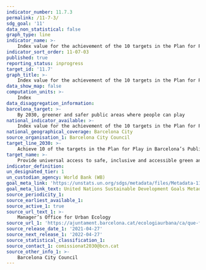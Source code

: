 ```yaml
---
indicator_number: 11.7.3
permalink: /11-7-3/
sdg_goal: '11'
data_non_statistical: false
graph_type: line
indicator_name: >-
    Index value for the achievement of the 10 targets in the Plan for Play in Barcelona’s Public Spaces 2019-2030 
indicator_sort_order: 11-07-03
published: true
reporting_status: inprogress
target_id: '11.7'
graph_title: >-
    Index value for the achievement of the 10 targets in the Plan for Play in Barcelona’s Public Spaces 2019-2030 
data_show_map: false
computation_units: >-
    Index
data_disaggregation_information: 
barcelona_target: >-
    By 2030, greener and safer public areas where people can play
national_indicator_available: >-
    Index value for the achievement of the 10 targets in the Plan for Play in Barcelona’s Public Spaces 2019-2030 
national_geographical_coverage: Barcelona City
source_organisation_1: Barcelona City Council
target_line_2030: >-
    Achieve 10 of the targets in the Plan for Play in Barcelona’s Public Spaces. Target value 2030: Index value pending
target_name: >-
    Provide universal access to safe, inclusive and accessible green and public spaces, in particular for women and children, older people and persons with disabilities
indicator_definition:
un_designated_tier: 1
un_custodian_agency: World Bank (WB)
goal_meta_link: 'https://unstats.un.org/sdgs/metadata/files/Metadata-11-07-01.pdf'
goal_meta_link_text: United Nations Sustainable Development Goals Metadata (pdf 894kB)
source_periodicity_1: 
source_earliest_available_1: 
source_active_1: true
source_url_text_1: >-
    Manager’s Office for Urban Ecology
source_url_1: 'https://ajuntament.barcelona.cat/ecologiaurbana/ca/que-fem-iper-que/espai-public-de-qualitat/barcelona-dona-molt-de-joc'
source_release_date_1: '2021-04-27'
source_next_release_1: '2022-04-27'
source_statistical_classification_1: 
source_contact_1: comissionat2030@bcn.cat
source_other_info_1: >-
    Barcelona City Council
---
```

